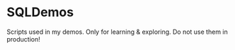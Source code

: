 # SQLDemos
Scripts used in my demos. Only for learning &amp; exploring. Do not use them in production!
